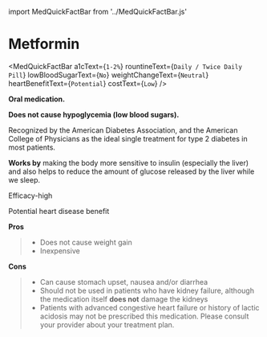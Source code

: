 import MedQuickFactBar from '../MedQuickFactBar.js'

# Metformin

<MedQuickFactBar
a1cText={`1-2%`}
rountineText={`Daily / Twice Daily Pill`} lowBloodSugarText={`No`}
weightChangeText={`Neutral`}
heartBenefitText={`Potential`}
costText={`Low`}
/>

**Oral medication.**

**Does not cause hypoglycemia (low blood sugars).**

Recognized by the American Diabetes Association, and the American
College of Physicians as the ideal single treatment for type 2 diabetes
in most patients.

**Works by** making the body more sensitive to
insulin (especially the liver) and also helps to reduce the amount of
glucose released by the liver while we sleep.

Efficacy-high

Potential heart disease benefit

**Pros**

> - Does not cause weight gain
> - Inexpensive

**Cons**

> - Can cause stomach upset, nausea and/or diarrhea
> - Should not be used in patients who have kidney failure, although the
>   medication itself **does not** damage the kidneys
> - Patients with advanced congestive heart failure or history of lactic
>   acidosis may not be prescribed this medication. Please consult your
>   provider about your treatment plan.
